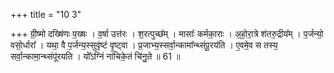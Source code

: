 +++
title = "10 3"

+++
ग्री॒ष्मो दख्षि॑णः प॒ख्षः । व॒र्षा उत्त॑रः । श॒रत्पुच्छ᳚म् । मासाः᳚ कर्मका॒राः । अ॒हो॒रा॒त्रे श॑तरु॒द्रीय᳚म् ।  प॒र्जन्यो॒ वसो॒र्धारा᳚ । यथा॒ वै प॒र्जन्य॒स्सुवृ॑ष्टं वृ॒ष्ट्वा । प्र॒जाभ्य॒स्सर्वा॒न्कामा᳚न्थ्संपू॒रय॑ति । ए॒वमे॒व स तस्य॒ सर्वा॒न्कामा॒न्थ्संपू॑रयति । यो᳚ऽग्निं ना॑चिके॒तं चि॑नु॒ते ॥ 61 ॥

